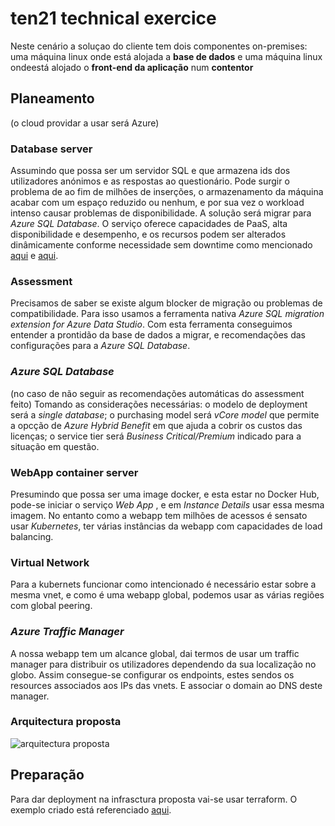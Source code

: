 # ten21 technical exercice


Neste cenário a soluçao do cliente tem dois componentes on-premises: uma máquina linux onde está alojada a __base de dados__ e uma máquina linux ondeestá alojado o __front-end da aplicação__ num __contentor__ 

## Planeamento
(o cloud providar a usar será Azure)  
  
### Database server
  
Assumindo que possa ser um servidor SQL e que armazena ids dos utilizadores anónimos e as respostas ao questionário. Pode surgir o problema de ao fim de milhões de inserções, o armazenamento da máquina acabar com um espaço reduzido ou nenhum, e por sua vez o workload intenso causar problemas de disponibilidade. A solução será migrar para _Azure SQL Database_. O serviço oferece capacidades de PaaS, alta disponibilidade e desempenho, e os recursos podem ser alterados dinâmicamente conforme necessidade sem downtime como mencionado [aqui](https://learn.microsoft.com/en-us/azure/azure-sql/database/sql-database-paas-overview?view=azuresql#scalable-performance-and-pools) e [aqui](https://learn.microsoft.com/en-us/azure/azure-sql/database/sql-database-paas-overview?view=azuresql#scalable-performance-and-pools).  

### Assessment  
  
Precisamos de saber se existe algum blocker de migração ou problemas de compatibilidade. Para isso usamos a ferramenta nativa _Azure SQL migration extension for Azure Data Studio_. Com esta ferramenta conseguimos entender a prontidão da base de dados a migrar, e recomendações das configurações para a _Azure SQL Database_.

### _Azure SQL Database_ 

(no caso de não seguir as recomendações automáticas do assessment feito) Tomando as considerações necessárias: o modelo de deployment será a _single database_; o purchasing model será _vCore model_ que permite a opcção de _Azure Hybrid Benefit_ em que ajuda a cobrir os custos das licenças; o service tier será _Business Critical/Premium_ indicado para a situação em questão.  

### WebApp container server  
  
Presumindo que possa ser uma image docker, e esta estar no Docker Hub, pode-se iniciar o serviço _Web App_ , e em _Instance Details_ usar essa mesma imagem. No entanto como a webapp tem milhões de acessos é sensato usar _Kubernetes_, ter várias instâncias da webapp com capacidades de load balancing.  
  
### Virtual Network
  
Para a kubernets funcionar como intencionado é necessário estar sobre a mesma vnet, e como é uma webapp global, podemos usar as várias regiões com global peering.  
  
### _Azure Traffic Manager_  
  
A nossa webapp tem um alcance global, dai termos de usar um  traffic manager para distribuir os utilizadores dependendo da sua localização no globo. Assim consegue-se configurar os endpoints, estes sendos os resources associados aos IPs das vnets. E associar o domain ao DNS deste manager.    
  
### Arquitectura proposta

![arquitectura proposta](https://i.imgur.com/IDvwVdl.png)  
  
## Preparação  
  
Para dar deployment na infrasctura proposta vai-se usar terraform. O exemplo criado está referenciado [aqui](https://github.com/jeralves/ten21-technical/blob/master/main.tf).
  
